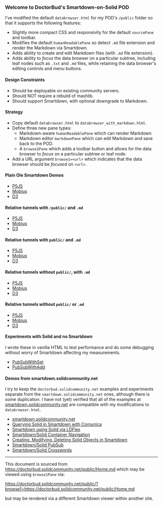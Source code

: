 ### Welcome to DoctorBud's Smartdown-on-Solid POD

I've modified the default `databrowser.html` for my POD's `/public` folder so that it supports the following features:

- Slightly more compact CSS and responsivity for the default `sourcePane` and toolbar.
- Modifies the default `humanReadablePane` so detect `.md` file extension and render the Markdown via Smartdown.
- Adds ability to create and edit Markdown files (with `.md` file extension).
- Adds ability to *focus* the data browser on a particular subtree, including leaf nodes such as `.txt` and `.md` files, while retaining the data browser's editing controls and menu buttons.


#### Design Constraints

- Should be deployable on existing community servers.
- Should NOT require a rebuild of mashlib.
- Should support Smartdown, with optional downgrade to Markdown.


#### Strategy

- Copy default `databrowser.html` to `databrowser_with_markdown.html`.
- Define three new pane types:
	- Markdown-aware `humanReadablePane` which can render Markdown
	- Markdown editor `markdownPane` which can edit Markdown and save back to the POD.
	- A `browse1Pane` which adds a toolbar button and allows for the data browser to *focus* on a particular subtree or leaf node.
- Add a URL argument `browse1=<url>` which indicates that the data browser should be *focused* on `<url>`.


#### Plain Ole Smartdown Demos

- [P5JS](:@https://doctorbud.solidcommunity.net/public/P5JS.md)
- [Mobius](:@https://doctorbud.solidcommunity.net/public/Mobius.md)
- [D3](:@https://doctorbud.solidcommunity.net/public/D3.md)

#### Relative tunnels with `/public/` and `.md`

- [P5JS](:@/public/P5JS.md)
- [Mobius](:@/public/Mobius.md)
- [D3](:@/public/D3.md)

#### Relative tunnels with `public/` and `.md`

- [P5JS](:@public/P5JS.md)
- [Mobius](:@public/Mobius.md)
- [D3](:@public/D3.md)

#### Relative tunnels without `public/`, with `.md`

- [P5JS](:@P5JS.md)
- [Mobius](:@Mobius.md)
- [D3](:@D3.md)

#### Relative tunnels without `public/` or `.md`

- [P5JS](:@P5JS)
- [Mobius](:@Mobius)
- [D3](:@D3)

#### Experiments with Solid and no Smartdown

I wrote these in vanilla HTML to test performance and do some debugging without worry of Smartdown affecting my measurements.

- [PubSubWithSet](https://doctorbud.solidcommunity.net/public/PubSubWithSet.html)
- [PubSubWithAdd](https://doctorbud.solidcommunity.net/public/PubSubWithAdd.html)


#### Demos from smartdown.solidcommunity.net

I try to keep the `doctorbud.solidcommunity.net` examples and experiments separate from the `smartdown.solidcommunity.net` ones, although there is some duplication. I have not (yet) verified that all of the examples at [smartdown.solidcommunity.net](https://smartdown.solidcommunity.net/public/) are compatible with my modifications to `databrowser.html`.

- [smartdown.solidcommunity.net](https://smartdown.solidcommunity.net/public/smartdown/#/public/Home.md)
- [Querying Solid in Smartdown with Comunica](https://smartdown.solidcommunity.net/public/smartdown/#/public/SolidQueries.md)
- [Smartdown using Solid via LDFlex](https://smartdown.solidcommunity.net/public/smartdown/#/public/SolidLDFlex.md)
- [Smartdown/Solid Container Navigation](https://smartdown.solidcommunity.net/public/smartdown/#/public/SolidLDFlexContainer.md)
- [Creating, Modifying, Deleting Solid Objects in Smartdown](https://smartdown.solidcommunity.net/public/smartdown/#/public/SolidLDFlexMutation.md)
- [Smartdown/Solid PubSub](https://smartdown.solidcommunity.net/public/smartdown/#/public/SolidPubSub.md)
- [Smartdown/Solid Crosswords](https://smartdown.solidcommunity.net/public/smartdown/#/public/SolidCrossword.md)


---

This document is sourced from https://doctorbud.solidcommunity.net/public/Home.md which may be viewed using `browse1Pane` via:

https://doctorbud.solidcommunity.net/public/?browse1=https://doctorbud.solidcommunity.net/public/Home.md

but may be rendered via a different Smartdown viewer within another site.
